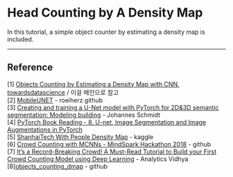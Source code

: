 # Head Counting by A Density Map

In this tutorial, a simple object counter by estimating a density map is included. <br/>





***
## Reference 
[1] [Objects Counting by Estimating a Density Map with CNN, towardsdatascience](https://towardsdatascience.com/objects-counting-by-estimating-a-density-map-with-convolutional-neural-networks-c01086f3b3ec) / 이걸 메인으로 참고 <br/>
[2] [MobileUNET](https://github.com/roeiherz/MobileUNET) - roeiherz github <br/>
[3] [Creating and training a U-Net model with PyTorch for 2D&3D semantic segmentation: Modeling building](https://towardsdatascience.com/creating-and-training-a-u-net-model-with-pytorch-for-2d-3d-semantic-segmentation-model-building-6ab09d6a0862) - Johannes Schmidt <br/>
[4] [PyTorch Book Reading - 8. U-net, Image Segmentation and Image Augmentations in PyTorch](https://youtu.be/b_6x9BYjmj4) <br/>
[5] [ShanhaiTech With People Density Map](https://www.kaggle.com/datasets/tthien/shanghaitech-with-people-density-map?resource=download) - kaggle <br/>
[6] [Crowd Counting with MCNNs - MindSpark Hackathon 2018](https://github.com/numediart/Crowd-Counting-with-MCNNs) - github <br/>
[7] [It’s a Record-Breaking Crowd! A Must-Read Tutorial to Build your First Crowd Counting Model using Deep Learning](https://www.analyticsvidhya.com/blog/2019/02/building-crowd-counting-model-python/) - Analytics Vidhya<br/>
[8][objects_counting_dmap](https://github.com/NeuroSYS-pl/objects_counting_dmap/blob/master/get_data.py) - github
